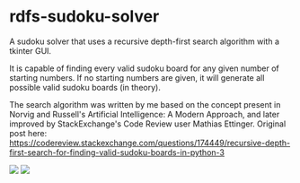 # rdfs-sudoku-solver
A sudoku solver that uses a recursive depth-first search algorithm with a tkinter GUI. 

It is capable of finding every valid sudoku board for any given number of starting numbers. If no starting numbers are given, it will generate all possible valid sudoku boards (in theory).   

The search algorithm was written by me based on the concept present in Norvig and Russell's Artificial Intelligence: A Modern Approach, and later improved by StackExchange's Code Review user Mathias Ettinger. Original post here:
     https://codereview.stackexchange.com/questions/174449/recursive-depth-first-search-for-finding-valid-sudoku-boards-in-python-3

<img src = "https://amadorprograma.files.wordpress.com/2020/11/sudoku.png">
<img src = "https://amadorprograma.files.wordpress.com/2020/11/sudoku2.png">

